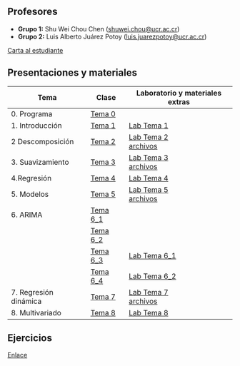 ## Profesores

-   **Grupo 1:** Shu Wei Chou Chen (<shuwei.chou@ucr.ac.cr>)
-   **Grupo 2:** Luis Alberto Juárez Potoy
    (<luis.juarezpotoy@ucr.ac.cr>)

[Carta al
estudiante](https://shuwei325.github.io/XS0127-II24/XS0127%20Series%20temporales_2024.pdf)

## Presentaciones y materiales

| Tema                   | Clase                                   | Laboratorio y materiales extras                                             |
|----------------------|-------------------------|--------------------------|
| 0\. Programa           | [Tema 0](./Tema_0/presentacion.html)    |                                                                             |
| 1\. Introducción       | [Tema 1](./Tema_1/presentacion.html)    | [Lab Tema 1](./Tema_1/lab.html)                                             |
| 2 Descomposición       | [Tema 2](./Tema_2/presentacion.html)    | [Lab Tema 2](./Tema_2/lab_Tema02.html) <br> [archivos](./Tema_2/Tema_2.zip) |
| 3\. Suavizamiento      | [Tema 3](./Tema_3/presentacion.html)    | [Lab Tema 3](./Tema_3/lab_Tema03.html) <br> [archivos](./Tema_3/Tema_3.zip) |
| 4.Regresión            | [Tema 4](./Tema_4/presentacion.html)    | [Lab Tema 4](./Tema_4/lab_Tema04.html)                                      |
| 5\. Modelos            | [Tema 5](./Tema_5/presentacion.html)    | [Lab Tema 5](./Tema_5/lab_Tema05.html) <br> [archivos](./Tema_5/Tema_5.zip) |
| 6\. ARIMA              | [Tema 6_1](./Tema_6/presentacion1.html) |                                                                             |
|                        | [Tema 6_2](./Tema_6/presentacion2.html) |                                                                             |
|                        | [Tema 6_3](./Tema_6/presentacion3.html) | [Lab Tema 6_1](./Tema_6/lab_Tema06_1.html)                                  |
|                        | [Tema 6_4](./Tema_6/presentacion4.html) | [Lab Tema 6_2](./Tema_6/lab_Tema06_2.html)                                  |
| 7\. Regresión dinámica | [Tema 7](./Tema_7/presentacion.html)    | [Lab Tema 7](./Tema_7/lab_Tema07.html) <br> [archivos](./Tema_7/Tema_7.zip) |
| 8\. Multivariado       | [Tema 8](./Tema_8/presentacion.html)    | [Lab Tema 8](./Tema_8b/lab_Tema08.zip)                                      |

## Ejercicios

[Enlace](https://shuwei325.github.io/series_ej/)
